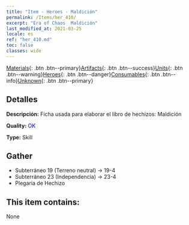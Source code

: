 ```yaml
---
title: "Item - Heroes - Maldición"
permalink: /Items/her_410/
excerpt: "Era of Chaos  Maldición"
last_modified_at: 2021-03-25
locale: es
ref: "her_410.md"
toc: false
classes: wide
---
```

 [Materials](/es/Items/){: .btn .btn--primary}[Artifacts](/es/Items/Artifacts/){: .btn .btn--success}[Units](/es/Items/Units/){: .btn .btn--warning}[Heroes](/es/Items/Heroes/){: .btn .btn--danger}[Consumables](/es/Items/Consumables/){: .btn .btn--info}[Unknown](/es/Items/Unknown/){: .btn .btn--primary}

## Detalles
 **Descripción:** Ficha usada para elaborar el libro de hechizos: Maldición

 **Quality:** <span style="color: #0000CD">OK</span>

 **Type:** Skill

## Gather

*    Subterráneo 19 (Terreno neutral) -> 19-4 
*    Subterráneo 23 (Independencia) -> 23-4 
*    Plegaria de Hechizo 

## This item contains:

  None

